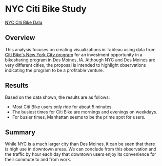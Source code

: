 # NYC Citi Bike Study

[NYC Citi Bike Data](https://public.tableau.com/app/profile/christopher.snead/viz/Bikesharing_16480965883090/NYCBikesharing?publish=yes)

## Overview
This analysis focuses on creating visualizations in Tableau using data from [Citi Bike's New York City program](https://s3.amazonaws.com/tripdata/index.html) for an investment opportunity in a bikesharing program in Des Moines, IA. Although NYC and Des Moines are very different cities, the proposal is intended to highlight observations indicating the program to be a profitable venture.

## Results
Based on the data shown, the results are as follows:
- Most Citi Bike users only ride for about 5 minutes.
- The busiest times for Citi Bike are mornings and evenings on weekdays.
- For busier times, Manhattan seems to be the prime spot for users.

## Summary
While NYC is a much larger city than Des Moines, it can be seen that there is high use in downtown areas. We can conclude from this observation and the traffic by hour each day that downtown users enjoy its convenience for their commute to and from work.
